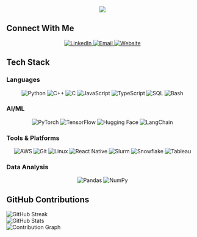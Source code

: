 
<div align="center">
  <img src="https://readme-typing-svg.vercel.app/?lines=Hi there,+I'm+Alex!;Nice to meet you!;Welcome+to+my+GitHub!;&center=true&size=27&color=4A90E2">
</div>

## Connect With Me

<div align="center">
  <a href="https://www.linkedin.com/in/alexander-nemecek/" target="_blank">
    <img src="https://img.shields.io/badge/LinkedIn-0077B5?style=for-the-badge&logo=linkedin&logoColor=white" alt="LinkedIn">
  </a>
  <a href="mailto:ajn98@case.edu">
    <img src="https://img.shields.io/badge/Email-D14836?style=for-the-badge&logo=gmail&logoColor=white" alt="Email">
  </a>
  <a href="https://ancp2021.github.io" target="_blank">
    <img src="https://img.shields.io/badge/Website-000000?style=for-the-badge&logo=About.me&logoColor=white" alt="Website">
  </a>
</div>

## Tech Stack

### Languages
<div align="center">
  <img src="https://img.shields.io/badge/Python-3776AB?style=for-the-badge&logo=python&logoColor=white" alt="Python">
  <img src="https://img.shields.io/badge/C%2B%2B-00599C?style=for-the-badge&logo=c%2B%2B&logoColor=white" alt="C++">
  <img src="https://img.shields.io/badge/C-00599C?style=for-the-badge&logo=c&logoColor=white" alt="C">
  <img src="https://img.shields.io/badge/JavaScript-F7DF1E?style=for-the-badge&logo=javascript&logoColor=black" alt="JavaScript">
  <img src="https://img.shields.io/badge/TypeScript-007ACC?style=for-the-badge&logo=typescript&logoColor=white" alt="TypeScript">
  <img src="https://img.shields.io/badge/SQL-4479A1?style=for-the-badge&logo=mysql&logoColor=white" alt="SQL">
  <img src="https://img.shields.io/badge/Bash-4EAA25?style=for-the-badge&logo=gnu-bash&logoColor=white" alt="Bash">
</div>

### AI/ML
<div align="center">
  <img src="https://img.shields.io/badge/PyTorch-EE4C2C?style=for-the-badge&logo=pytorch&logoColor=white" alt="PyTorch">
  <img src="https://img.shields.io/badge/TensorFlow-FF6F00?style=for-the-badge&logo=tensorflow&logoColor=white" alt="TensorFlow">
  <img src="https://img.shields.io/badge/Hugging_Face-000000?style=for-the-badge&logo=huggingface&logoColor=white" alt="Hugging Face">
  <img src="https://img.shields.io/badge/LangChain-000000?style=for-the-badge&logo=langchain&logoColor=white" alt="LangChain">
</div>

### Tools & Platforms
<div align="center">
  <img src="https://img.shields.io/badge/AWS-232F3E?style=for-the-badge&logo=amazon-aws&logoColor=white" alt="AWS">
  <img src="https://img.shields.io/badge/Git-F05032?style=for-the-badge&logo=git&logoColor=white" alt="Git">
  <img src="https://img.shields.io/badge/Linux-FCC624?style=for-the-badge&logo=linux&logoColor=black" alt="Linux">
  <img src="https://img.shields.io/badge/React_Native-20232A?style=for-the-badge&logo=react&logoColor=61DAFB" alt="React Native">
  <img src="https://img.shields.io/badge/Slurm-000000?style=for-the-badge&logo=slurm&logoColor=white" alt="Slurm">
  <img src="https://img.shields.io/badge/Snowflake-29B5E8?style=for-the-badge&logo=snowflake&logoColor=white" alt="Snowflake">
  <img src="https://img.shields.io/badge/Tableau-E97627?style=for-the-badge&logo=tableau&logoColor=white" alt="Tableau">
</div>

### Data Analysis
<div align="center">
  <img src="https://img.shields.io/badge/Pandas-150458?style=for-the-badge&logo=pandas&logoColor=white" alt="Pandas">
  <img src="https://img.shields.io/badge/NumPy-013243?style=for-the-badge&logo=numpy&logoColor=white" alt="NumPy">
</div>

## GitHub Contributions

<div align="left">
  <img src="https://github-readme-streak-stats.herokuapp.com/?user=ANCP2021&theme=radical&hide_border=true&background=0D1117&title=GitHub%20Streak&title_color=4A90E2&text_color=FFFFFF&ring=4A90E2&fire=4A90E2&currStreakNum=4A90E2&currStreakLabel=FFFFFF&sideNums=4A90E2&sideLabels=FFFFFF&dates=4A4A4A" alt="GitHub Streak">
</div>

<div align="left">
  <img src="https://github-readme-stats.vercel.app/api?username=ANCP2021&show_icons=true&theme=radical&hide_border=true&bg_color=0D1117&title_color=4A90E2&text_color=FFFFFF&icon_color=4A90E2&title=GitHub%20Statistics" alt="GitHub Stats">
</div>

<div align="left">
  <img src="https://github-readme-activity-graph.vercel.app/graph?username=ANCP2021&theme=react-dark&hide_border=true&bg_color=0D1117&color=4A90E2&line=4A90E2&point=FFFFFF&title=Contribution%20Activity" alt="Contribution Graph">
</div>


